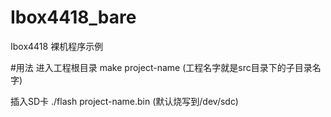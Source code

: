 # Ibox4418_bare
Ibox4418 裸机程序示例

#用法
进入工程根目录
make project-name (工程名字就是src目录下的子目录名字)

插入SD卡
./flash project-name.bin (默认烧写到/dev/sdc)

